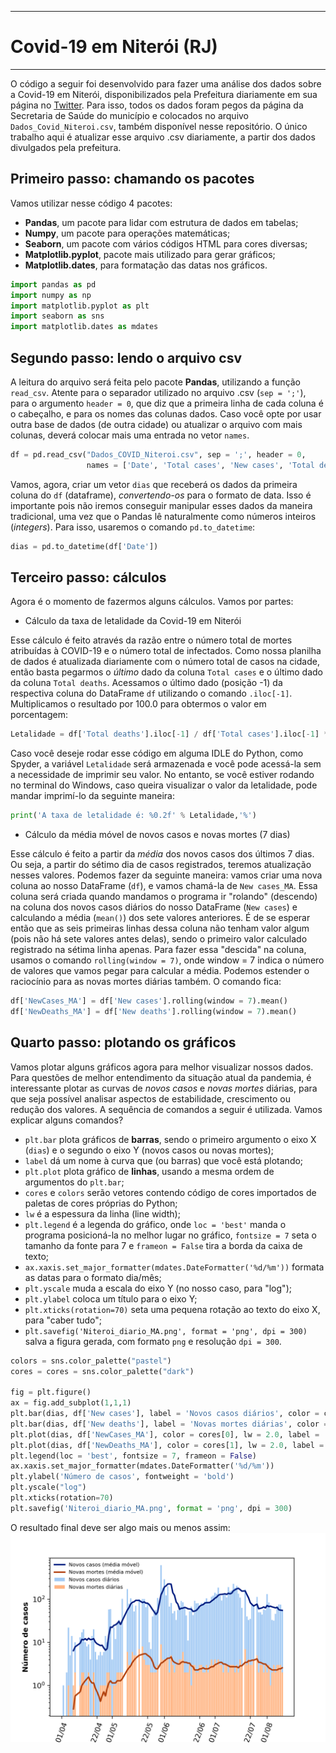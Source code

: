 ***
# Covid-19 em Niterói (RJ)
***

O código a seguir foi desenvolvido para fazer uma análise dos dados sobre a Covid-19 em Niterói, disponibilizados pela Prefeitura diariamente em sua página no [Twitter](https://twitter.com/saudeniteroi?s=20). 
Para isso, todos os dados foram pegos da página da Secretaria de Saúde do município e colocados no arquivo `Dados_Covid_Niteroi.csv`, também disponível nesse repositório.
O único trabalho aqui é atualizar esse arquivo .csv diariamente, a partir dos dados divulgados pela prefeitura.

## Primeiro passo: chamando os pacotes

Vamos utilizar nesse código 4 pacotes:

* **Pandas**, um pacote para lidar com estrutura de dados em tabelas;
* **Numpy**, um pacote para operações matemáticas;
* **Seaborn**, um pacote com vários códigos HTML para cores diversas;
* **Matplotlib.pyplot**, pacote mais utilizado para gerar gráficos;
* **Matplotlib.dates**, para formatação das datas nos gráficos.

```python
import pandas as pd
import numpy as np
import matplotlib.pyplot as plt
import seaborn as sns
import matplotlib.dates as mdates
```

## Segundo passo: lendo o arquivo csv

A leitura do arquivo será feita pelo pacote **Pandas**, utilizando a função `read_csv`. Atente para o separador utilizado no arquivo .csv (`sep = ';'`), para o argumento `header = 0`, que diz que a primeira linha de cada coluna é o cabeçalho, 
e para os nomes das colunas dados. Caso você opte por usar outra base de dados (de outra cidade) ou atualizar o arquivo com mais colunas, deverá colocar mais uma entrada no vetor `names`.

```python
df = pd.read_csv("Dados_COVID_Niteroi.csv", sep = ';', header = 0,
                 names = ['Date', 'Total cases', 'New cases', 'Total deaths', 'New deaths'])
```
Vamos, agora, criar um vetor `dias` que receberá os dados da primeira coluna do `df` (dataframe), *convertendo-os* para o formato de data. Isso é importante pois não iremos conseguir manipular esses dados da maneira tradicional, 
uma vez que o Pandas lê naturalmente como números inteiros (*integers*). Para isso, usaremos o comando `pd.to_datetime`:

```python
dias = pd.to_datetime(df['Date'])
```
## Terceiro passo: cálculos

Agora é o momento de fazermos alguns cálculos. Vamos por partes:

* Cálculo da taxa de letalidade da Covid-19 em Niterói

Esse cálculo é feito através da razão entre o número total de mortes atribuídas à COVID-19 e o número total de infectados. Como nossa planilha de dados é atualizada diariamente com o número total de casos na cidade, então basta pegarmos 
o *último* dado da coluna `Total cases` e o último dado da coluna `Total deaths`. Acessamos o último dado (posição -1) da respectiva coluna do DataFrame `df` utilizando o comando `.iloc[-1]`. Multiplicamos o resultado por 100.0 para obtermos 
o valor em porcentagem:

```python
Letalidade = df['Total deaths'].iloc[-1] / df['Total cases'].iloc[-1] * 100.0
```
Caso você deseje rodar esse código em alguma IDLE do Python, como Spyder, a variável `Letalidade` será armazenada e você pode acessá-la sem a necessidade de imprimir seu valor.
No entanto, se você estiver rodando no terminal do Windows, caso queira visualizar o valor da letalidade, pode mandar imprimí-lo da seguinte maneira:

```python
print('A taxa de letalidade é: %0.2f' % Letalidade,'%')
```

* Cálculo da média móvel de novos casos e novas mortes (7 dias)

Esse cálculo é feito a partir da *média* dos novos casos dos últimos 7 dias. Ou seja, a partir do sétimo dia de casos registrados, teremos atualização nesses valores. Podemos fazer da seguinte maneira: vamos criar uma nova coluna ao nosso DataFrame (`df`),
e vamos chamá-la de `New cases_MA`. Essa coluna será criada quando mandamos o programa ir "rolando" (descendo) na coluna dos novos casos diários do nosso DataFrame (`New cases`) e calculando a média (`mean()`) dos sete valores anteriores. É de se esperar então que
as seis primeiras linhas dessa coluna não tenham valor algum (pois não há sete valores antes delas), sendo o primeiro valor calculado registrado na sétima linha apenas. Para fazer essa "descida" na coluna, usamos o comando `rolling(window = 7)`, onde window = 7 indica o número de valores que vamos pegar
para calcular a média. Podemos estender o raciocínio para as novas mortes diárias também. O comando fica:

```python
df['NewCases_MA'] = df['New cases'].rolling(window = 7).mean()
df['NewDeaths_MA'] = df['New deaths'].rolling(window = 7).mean()
```

## Quarto passo: plotando os gráficos

Vamos plotar alguns gráficos agora para melhor visualizar nossos dados. Para questões de melhor entendimento da situação atual da pandemia, é interessante plotar as curvas de *novos casos* e *novas mortes* diárias, para que seja possível analisar aspectos de estabilidade, crescimento ou redução dos valores.
A sequência de comandos a seguir é utilizada. Vamos explicar alguns comandos?

* `plt.bar` plota gráficos de **barras**, sendo o primeiro argumento o eixo X (`dias`) e o segundo o eixo Y (novos casos ou novas mortes);
* `label` dá um nome à curva que (ou barras) que você está plotando;
* `plt.plot` plota gráfico de **linhas**, usando a mesma ordem de argumentos do `plt.bar`;
* `cores` e `colors` serão vetores contendo código de cores importados de paletas de cores próprias do Python;
* `lw` é a espessura da linha (line width);
* `plt.legend` é a legenda do gráfico, onde `loc = 'best'` manda o programa posicioná-la no melhor lugar no gráfico, `fontsize = 7` seta o tamanho da fonte para 7 e `frameon = False` tira a borda da caixa de texto;
* `ax.xaxis.set_major_formatter(mdates.DateFormatter('%d/%m'))` formata as datas para o formato dia/mês;
* `plt.yscale` muda a escala do eixo Y (no nosso caso, para "log");
* `plt.ylabel` coloca um título para o eixo Y;
* `plt.xticks(rotation=70)` seta uma pequena rotação ao texto do eixo X, para "caber tudo";
* `plt.savefig('Niteroi_diario_MA.png', format = 'png', dpi = 300)` salva a figura gerada, com formato `png` e resolução `dpi = 300`.

```python
colors = sns.color_palette("pastel")
cores = cores = sns.color_palette("dark")

fig = plt.figure()
ax = fig.add_subplot(1,1,1)
plt.bar(dias, df['New cases'], label = 'Novos casos diários', color = colors[0])
plt.bar(dias, df['New deaths'], label = 'Novas mortes diárias', color = colors[1])
plt.plot(dias, df['NewCases_MA'], color = cores[0], lw = 2.0, label = 'Novos casos (média móvel)')
plt.plot(dias, df['NewDeaths_MA'], color = cores[1], lw = 2.0, label = 'Novas mortes (média móvel)')
plt.legend(loc = 'best', fontsize = 7, frameon = False)
ax.xaxis.set_major_formatter(mdates.DateFormatter('%d/%m'))
plt.ylabel('Número de casos', fontweight = 'bold')
plt.yscale("log")
plt.xticks(rotation=70)
plt.savefig('Niteroi_diario_MA.png', format = 'png', dpi = 300)
```

O resultado final deve ser algo mais ou menos assim:
![NiteroiCovid](Niteroi_diario_MA.png)
